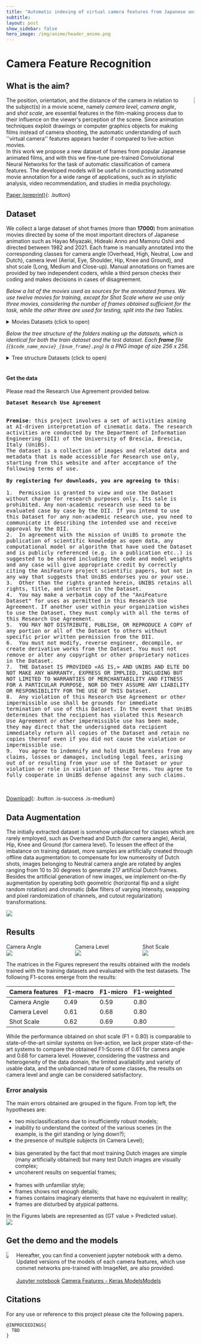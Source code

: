 ```yaml
---
title: "Automatic indexing of virtual camera features from Japanese anime"
subtitle: 
layout: post
show_sidebar: false
hero_image: /img/anime/header_anime.png
---
```


<!-- #region -->
# Camera Feature Recognition

## What is the aim?
<div class="columns is-mobile is-centered is-vcentered">
  <div class="column is-4">
    <span>
    The position, orientation, and the distance of the camera in relation to the subject(s) in a movie scene, namely <i>camera level, camera angle</i>, and <i>shot scale</i>, are essential features in the film-making process due to their influence on the viewer's perception of the scene.
    Since animation techniques exploit drawings or computer graphics objects for making films instead of camera shooting, the automatic understanding of such ''virtual camera'' features appears harder if compared to live-action movies. <br/>    
    In this work we propose a new dataset of frames from popular Japanese animated films, and with this we fine-tune pre-trained Convolutional Neural Networks for the task of automatic classification of camera features. The developed models will be useful in conducting automated movie annotation for a wide range of applications, such
    as in stylistic analysis, video recommendation, and studies in media psychology.
    </span>
  </div>
  <div class="column">
    <img src="img/anime/anime-camera-features-list.png">
  </div>
</div>

[Paper (preprint)](#TBD){: .button}


<!-- #endregion -->

## Dataset <!-- #region -->
We collect a large dataset of shot frames (more than <b>17000</b>) from animation movies directed by some of the most important directors of Japanese animation such as Hayao Miyazaki, Hideaki Anno and Mamoru Oshii and directed between 1982 and 2021.
Each frame is manually annotated into the corresponding classes for camera angle (Overhead, High, Neutral, Low and Dutch), camera level (Aerial, Eye, Shoulder, Hip, Knee and Ground), and shot scale (Long, Medium and Close-up).
Manual annotations on frames are provided by two independent coders, while a third person checks their coding and makes decisions in cases of disagreement.

*Below a list of the movies used as sources for the annotated frames. We use twelve movies for training, except for Shot Scale where we use only three movies, considering the number of frames obtained sufficient for the task, while the other three are used for testing, split into the two Tables.*

<details>
 <summary> Movies Datasets (click to open)</summary>
    <table>
      <caption>Training movies</caption>
      <thead>
        <tr>
          <th rowspan="2">Director</th>
          <th rowspan="2">Movie title</th>
          <th rowspan="2">Year</th>
          <th rowspan="2">Duration (minutes)</th>
          <th colspan="3" style="text-align: center">Annotated Frames</th>
        </tr>
        <tr>
          <th>Camera Angle</th>
          <th>Camera Level</th>
          <th>Shot Scale</th>
        </tr>
      </thead>
      <tbody>
        <tr>
          <td rowspan="3">Hideaki Anno</td>
          <td>Evangelion: 1.11 You Are (Not) Alone</td>
          <td>2007</td>
          <td>98</td>
          <td>563</td>
          <td>193</td>
          <td>-</td>
        </tr>
        <tr>
          <td>Evangelion: 2.22 You Can (Not) Advance</td>
          <td>2009</td>
          <td>108</td>
          <td>601</td>
          <td>255</td>
          <td>-</td>
        <tr>
          <td>Evangelion: 3.333 You Can (Not) Redo</td>
          <td>2012</td>
          <td>96</td>
          <td>460</td>
          <td>219</td>
          <td>1181</td>
        <tr>
          <td rowspan="2">Mamoru Oshii</td>
          <td>Urusei Yatsura 2: Beautiful Dreamer</td>
          <td>1984</td>
          <td>101</td>
          <td>439</td>
          <td>159</td>
          <td>-</td>
        </tr>
        <tr>
          <td>Ghost in the Shell</td>
          <td>1995</td>
          <td>83</td>
          <td>346</td>
          <td>202</td>
          <td>620</td>
        </tr>
        <tr>
          <td rowspan="3">Hayao Miyazaki</td>
          <td>Porco Rosso</td>
          <td>1992</td>
          <td>102</td>
          <td>387</td>
          <td>226</td>
          <td>1133</td>
        </tr>
        <tr>
          <td>Spirited Away</td>
          <td>2001</td>
          <td>125</td>
          <td>357</td>
          <td>227</td>
          <td>-</td>
        </tr>
        <tr>
          <td>Howl's moving castle</td>
          <td>2004</td>
          <td>119</td>
          <td>865</td>
          <td>255</td>
          <td>-</td>
        </tr>
        <tr>
          <td>Isao Takahata</td>
          <td>The Tale of the Princess Kaguya</td>
          <td>2013</td>
          <td>137</td>
          <td>224</td>
          <td>119</td>
          <td>-</td>
        </tr>
        <tr>
          <td>Hiroyuki Imaishi</td>
          <td>Promare</td>
          <td>2019</td>
          <td>111</td>
          <td>487</td>
          <td>169</td>
          <td>-</td>
        </tr>
        <tr>
          <td>Makoto Shinkai</td>
          <td>Your Name.</td>
          <td>2016</td>
          <td>112</td>
          <td>430</td>
          <td>219</td>
          <td>-</td>
        </tr>
        <tr>
          <td>Satoshi Kon</td>
          <td>Paprika</td>
          <td>2006</td>
          <td>90</td>
          <td>335</td>
          <td>135</td>
          <td>-</td>
        </tr>
      </tbody>    
    </table>
    <table>
    <caption>Testing movies</caption>
      <thead>
        <tr>
          <th rowspan="2">Director</th>
          <th rowspan="2">Movie title</th>
          <th rowspan="2">Year</th>
          <th rowspan="2">Duration (minutes)</th>
          <th colspan="3" style="text-align: center">Annotated Frames</th>
        </tr>
        <tr>
          <th>Camera Angle</th>
          <th>Camera Level</th>
          <th>Shot Scale</th>
        </tr>
      </thead>
      <tbody>
        <tr>
          <td>Hideaki Anno</td>
          <td>Evangelion: 3.0+1.01 Thrice Upon A Time</td>
          <td>2021</td>
          <td>155</td>
          <td>1474</td>
          <td>644</td>
          <td>1289</td>
        </tr>
        <tr>
          <td>Hayao Miyazaki</td>
          <td>The Wind Rises</td>
          <td>2013</td>
          <td>126</td>
          <td>981</td>
          <td>385</td>
          <td>839</td>
        <tr>
          <td>Tomoharu Katsumata</td>
          <td>Arcadia of My Youth</td>
          <td>1982</td>
          <td>130</td>
          <td>493</td>
          <td>353</td>
          <td>546</td>
        </tr>
      </tbody>    
    </table>
    <table>
    <caption>Testing movies</caption>
      <thead>
        <tr>
          <th>Camera features</th>
          <th>Training</th>
          <th>Testing</th>
        </tr>
      </thead>
      <tbody>
        <tr>
          <td>Camera Angle</td>
          <td>5494</td>
          <td>2948</td>
        </tr>
        <tr>
          <td>Camera Level</td>
          <td>2388</td>
          <td>1382</td>
        </tr>
        <tr>
          <td>Shot Scale</td>
          <td>2934</td>
          <td>2674</td>
        </tr>
      </tbody>    
    </table>
</details>

*Below the tree structure of the folders making up the datasets, which is identical for both the train dataset and the test dataset. Each **frame** file (`{$code_name_movie}_{$num_frame}.png`) is a PNG image of size 256 x 256.*
<details>
    <summary> Tree structure Datasets (click to open)</summary>
    <ul id="Datasets">
        <li><span class="caret">train/test</span>
            <ul class="train1">
                <li>angle
                    <ul class="angletrain1">
                        <li>dutch
                            <ul class="dutchtrain1">
                                <li>dutch_frame_01</li>
                                <li>dutch_frame_02</li>
                                <li>...</li>
                        </ul></li>
                        <li>high<ul class="hightrain1">
                                <li>high_frame_01</li>
                                <li>...</li>
                        </ul></li>
                        <li>low</li>
                        <li>neutral</li>
                        <li>overhead</li>
                </ul></li>
                <li>level
                    <ul class="angletrain1">
                        <li>aerial</li>
                        <li>eye</li>
                        <li>ground</li>
                        <li>hip</li>
                        <li>knee</li>
                        <li>shoulder</li>
                </ul></li>
                <li>scale
                    <ul class="angletrain1">
                        <li>CS</li>
                        <li>LS</li>
                        <li>MS</li>
                </ul></li>
        </ul></li>
    </ul>
</details>
<br />
<!-- #endregion -->

<!-- #region -->
<section class="showcase">
    <div class="showcase-content">
    <h4 id="get-the-data">Get the data</h4>

Please read the Research Use Agreement provided below. 
        
<pre class="highlight" style="white-space: pre-wrap">
<b>Dataset Research Use Agreement</b>

<div style="text-align: left">
<b>Premise</b>: this project involves a set of activities aiming at AI-driven interpretation of cinematic data. The research activities are conducted by the Department of Information  Engineering (DII) of the University of Brescia, Brescia, Italy (UniBS).
The dataset is a collection of images and related data and metadata that is made accessible for Research use only, starting from this website and after acceptance of the following terms of use. 

<b>By registering for downloads, you are agreeing to this:</b>

1.	Permission is granted to view and use the Dataset without charge for research purposes only. Its sale is prohibited. Any non-academic research use need to be evaluated case by case by the DII. If you intend to use this Dataset for any non-academic research use, you need to communicate it describing the intended use and receive approval by the DII.
2.	In agreement with the mission of UniBS to promote the publication of scientific knowledge as open data, any computational model or algorithm that have used the Dataset and is publicly referenced (e.g. in a publication etc..) is suggested to be shared including the code and model weights and any case will give appropriate credit by correctly citing the AniFeature project scientific papers, but not in any way that suggests that UniBS endorses you or your use.
3.	Other than the rights granted herein, UNIBS retains all rights, title, and interest in the Dataset.
4.	You may make a verbatim copy of the "AniFeature Dataset" for uses as permitted in this Research Use Agreement. If another user within your organization wishes to use the Dataset, they must comply with all the terms of this Research Use Agreement.
5.	YOU MAY NOT DISTRIBUTE, PUBLISH, OR REPRODUCE A COPY of any portion or all of the Dataset to others without specific prior written permission from the DII.
6.	You must not modify, reverse engineer, decompile, or create derivative works from the Dataset. You must not remove or alter any copyright or other proprietary notices in the Dataset.
7.	THE Dataset IS PROVIDED «AS IS,» AND UNIBS AND ELTE DO NOT MAKE ANY WARRANTY, EXPRESS OR IMPLIED, INCLUDING BUT NOT LIMITED TO WARRANTIES OF MERCHANTABILITY AND FITNESS FOR A PARTICULAR PURPOSE, NOR DO THEY ASSUME ANY LIABILITY OR RESPONSIBILITY FOR THE USE OF THIS Dataset.
8.	Any violation of this Research Use Agreement or other impermissible use shall be grounds for immediate termination of use of this Dataset. In the event that UniBS determines that the recipient has violated this Research Use Agreement or other impermissible use has been made, they may direct that the undersigned data recipient immediately return all copies of the Dataset and retain no copies thereof even if you did not cause the violation or impermissible use.
9.	You agree to indemnify and hold UniBS harmless from any claims, losses or damages, including legal fees, arising out of or resulting from your use of the Dataset or your violation or role in violation of these Terms. You agree to fully cooperate in UniBS defense against any such claims.
</div>

</pre>
</div>
</section>

[Download](#TBD){: .button .is-success .is-medium}

## Data Augmentation

The initially extracted dataset is somehow unbalanced for classes which are rarely employed, such as Overhead and Dutch (for camera angle), Aerial, Hip, Knee and Ground (for camera level).
To lessen the effect of the imbalance on training dataset, more samples are artificially created through offline data augmentation: to compensate for low numerosity of Dutch shots, images belonging to Neutral camera angle are rotated by angles ranging from 10 to 30 degrees to generate 217 artificial Dutch frames.
Besides the artificial generation of new images, we implement on-the-fly augmentation by operating both geometric (horizontal flip and a slight random rotation) and chromatic (b&w filters of varying intensity, swapping and pixel randomization of channels, and cutout regularization) transformations.
        
<div class="columns is-mobile is-centered is-vcentered">
    <div class="column">
        <img src="img/anime/data-aug-list.png">
    </div>
</div>

## Results

<div class="columns is-mobile is-centered is-vcentered">
  <div class="column is-3">
      Camera Angle<br/>
      <img src="img/anime/confusionmatrix_angle_test.png">
  </div>
  <div class="column is-3">
      Camera Level<br/>
      <img src="img/anime/confusionmatrix_level_test.png">
  </div>
  <div class="column is-3">
      Shot Scale<br/>
      <img src="img/anime/confusionmatrix_scale_test.png">
  </div>
</div>

The matrices in the Figures represent the results obtained with the models trained with the training datasets and evaluated with the test datasets. The following F1-scores emerge from the results:
<table>
      <thead>
        <tr>
          <th>Camera features</th>
          <th>F1-macro</th>
          <th>F1-micro</th>
          <th>F1-weighted</th>
        </tr>
      </thead>
      <tbody>
        <tr>
          <td>Camera Angle</td>
          <td>0.49</td>
          <td>0.59</td>
          <td>0.80</td>
        </tr>
        <tr>
          <td>Camera Level</td>
          <td>0.61</td>
          <td>0.68</td>
          <td>0.80</td>
        </tr>
        <tr>
          <td>Shot Scale</td>
          <td>0.62</td>
          <td>0.69</td>
          <td>0.80</td>
        </tr>
      </tbody>    
    </table>
While the performance obtained on shot scale (F1 = 0.80) is comparable to state-of-the-art similar systems on live-action, we lack proper state-of-the-art systems to compare the obtained F1-Scores of 0.61 for camera angle and 0.68 for camera level.
However, considering the vastness and heterogeneity of the data domain, the limited availability and variety of usable data, and the unbalanced nature of some classes, the results on camera level and angle can be considered satisfactory.

### Error analysis
The main errors obtained are grouped in the figure. From top left, the hypotheses are:
<ul>
    <li>two misclassifications due to insufficiently robust models;</li>
    <li>inability to understand the context of the various scenes (in the example, is the girl standing or lying down?);</li>
    <li>the presence of multiple subjects (in Camera Level);</li><br/>
    <li>bias generated by the fact that most training Dutch images are simple (many artificially obtained) but many test Dutch images are visually complex;</li>
    <li>uncoherent results on sequential frames;</li><br/>
    <li>frames with unfamiliar style;</li>
    <li>frames shows not enough details;</li>
    <li>frames contains imaginary elements that have no equivalent in reality;</li>
    <li>frames are disturbed by atypical patterns.</li>
</ul>
In the Figures labels are represented as (GT value > Predicted value).

<div class="columns is-mobile is-centered is-vcentered">
  <div class="column is-6">
    <img src="img/anime/error-test.png">
  </div>
</div>
<!-- #endregion -->

## Get the demo and the models

<div class="columns is-mobile is-centered is-vcentered">
  <div class="column is-5">
      <img src="img/anime/arc_net.png">
  </div>
  <div class="column">
    <span>
        Hereafter, you can find a convenient jupyter notebook with a demo. Updated versions of the models of each camera features, which use convnet networks pre-trained with ImageNet, are also provided.<br /><br />
        <a href="https://osf.io/zv3bg/?view_only=2db568081d814861897b03543822ca63" class="button is-primary is-outlined is-medium">Jupyter notebook</a>
        <a href="https://osf.io/c7ht6/?view_only=9a31d67ce48e4a76a42021d1babcafbf" class="button is-info is-outlined is-medium">Camera Features - Keras ModelsModels</a>
    </span>
  </div>
</div>


## Citations

For any use or reference to this project please cite the following papers.

```
@INPROCEEDINGS{
  TBD
}
  
```
